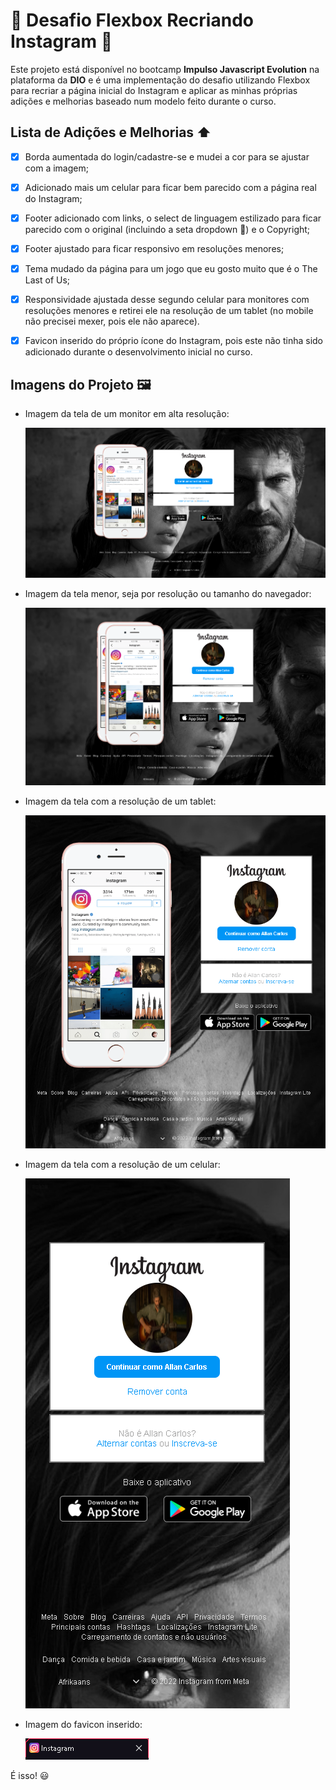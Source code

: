 # 🚀 Desafio Flexbox Recriando Instagram 🚀

Este projeto está disponível no bootcamp **Impulso Javascript Evolution** na plataforma da **DIO** e é uma implementação do desafio utilizando Flexbox para recriar a página inicial do Instagram e aplicar as minhas próprias adições e melhorias baseado num modelo feito durante o curso.

## Lista de Adições e Melhorias ⬆️

 - [X] Borda aumentada do login/cadastre-se e mudei a cor para se ajustar com a imagem;

 - [X] Adicionado mais um celular para ficar bem parecido com a página real do Instagram;

 - [X] Footer adicionado com links, o select de linguagem estilizado para ficar parecido com o original (incluindo a seta dropdown 🔽) e o Copyright;

 - [X] Footer ajustado para ficar responsivo em resoluções menores;

 - [X] Tema mudado da página para um jogo que eu gosto muito que é o The Last of Us;

 - [X] Responsividade ajustada desse segundo celular para monitores com resoluções menores e retirei ele na resolução de um tablet (no mobile não precisei mexer, pois ele não aparece).
 
 - [X] Favicon inserido do próprio ícone do Instagram, pois este não tinha sido adicionado durante o desenvolvimento inicial no curso. 

## Imagens do Projeto 🖼️

- Imagem da tela de um monitor em alta resolução: 

  ![Tela resolução principal](./img/prints/main.png)

- Imagem da tela menor, seja por resolução ou tamanho do navegador:
 
  ![Tela resolução menor](./img/prints/main-2.png)

- Imagem da tela com a resolução de um tablet:

  ![Tela resolução tablet](./img/prints/tablet.png)

- Imagem da tela com a resolução de um celular: 

  ![Tela resolução celular](./img/prints/celular.png)

- Imagem do favicon inserido:

  ![Favicon](./img/prints/favicon.png)

É isso! 😃
